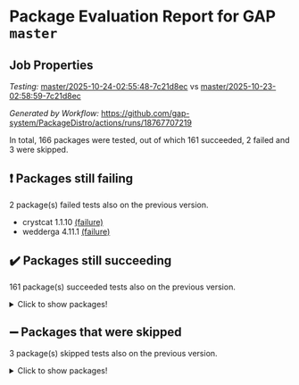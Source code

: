 # Package Evaluation Report for GAP `master`

## Job Properties

*Testing:* [master/2025-10-24-02:55:48-7c21d8ec](https://github.com/gap-system/PackageDistro/blob/data/reports/master/2025-10-24-02:55:48-7c21d8ec) vs [master/2025-10-23-02:58:59-7c21d8ec](https://github.com/gap-system/PackageDistro/blob/data/reports/master/2025-10-23-02:58:59-7c21d8ec)

*Generated by Workflow:* https://github.com/gap-system/PackageDistro/actions/runs/18767707219

In total, 166 packages were tested, out of which 161 succeeded, 2 failed and 3 were skipped.

## :exclamation: Packages still failing

2 package(s) failed tests also on the previous version.
- crystcat 1.1.10 [(failure)](https://github.com/gap-system/PackageDistro/actions/runs/18767707219/job/53546321521)
- wedderga 4.11.1 [(failure)](https://github.com/gap-system/PackageDistro/actions/runs/18767707219/job/53546321845)

## :heavy_check_mark: Packages still succeeding

161 package(s) succeeded tests also on the previous version.
<details><summary>Click to show packages!</summary>

- 4ti2interface 2024.11-01 [(success)](https://github.com/gap-system/PackageDistro/actions/runs/18767707219/job/53546321482)
- ace 5.7.0 [(success)](https://github.com/gap-system/PackageDistro/actions/runs/18767707219/job/53546321499)
- aclib 1.3.3 [(success)](https://github.com/gap-system/PackageDistro/actions/runs/18767707219/job/53546321502)
- agt 0.3.1 [(success)](https://github.com/gap-system/PackageDistro/actions/runs/18767707219/job/53546321504)
- alco 1.1.2 [(success)](https://github.com/gap-system/PackageDistro/actions/runs/18767707219/job/53546321486)
- alnuth 3.2.1 [(success)](https://github.com/gap-system/PackageDistro/actions/runs/18767707219/job/53546321485)
- anupq 3.3.2 [(success)](https://github.com/gap-system/PackageDistro/actions/runs/18767707219/job/53546321498)
- atlasrep 2.1.9 [(success)](https://github.com/gap-system/PackageDistro/actions/runs/18767707219/job/53546321490)
- autodoc 2025.10.16 [(success)](https://github.com/gap-system/PackageDistro/actions/runs/18767707219/job/53546321496)
- automata 1.16 [(success)](https://github.com/gap-system/PackageDistro/actions/runs/18767707219/job/53546321503)
- automgrp 1.3.3 [(success)](https://github.com/gap-system/PackageDistro/actions/runs/18767707219/job/53546321492)
- autpgrp 1.11.1 [(success)](https://github.com/gap-system/PackageDistro/actions/runs/18767707219/job/53546321495)
- cap 2025.09-04 [(success)](https://github.com/gap-system/PackageDistro/actions/runs/18767707219/job/53546321513)
- caratinterface 2.3.7 [(success)](https://github.com/gap-system/PackageDistro/actions/runs/18767707219/job/53546321494)
- cddinterface 2025.06.24 [(success)](https://github.com/gap-system/PackageDistro/actions/runs/18767707219/job/53546321505)
- circle 1.6.6 [(success)](https://github.com/gap-system/PackageDistro/actions/runs/18767707219/job/53546321507)
- classicpres 1.22 [(success)](https://github.com/gap-system/PackageDistro/actions/runs/18767707219/job/53546321511)
- cohomolo 1.6.12 [(success)](https://github.com/gap-system/PackageDistro/actions/runs/18767707219/job/53546321542)
- congruence 1.2.7 [(success)](https://github.com/gap-system/PackageDistro/actions/runs/18767707219/job/53546321517)
- corefreesub 0.6 [(success)](https://github.com/gap-system/PackageDistro/actions/runs/18767707219/job/53546321531)
- corelg 1.57 [(success)](https://github.com/gap-system/PackageDistro/actions/runs/18767707219/job/53546321519)
- crime 1.6 [(success)](https://github.com/gap-system/PackageDistro/actions/runs/18767707219/job/53546321506)
- crisp 1.4.8 [(success)](https://github.com/gap-system/PackageDistro/actions/runs/18767707219/job/53546321520)
- crypting 0.10.6 [(success)](https://github.com/gap-system/PackageDistro/actions/runs/18767707219/job/53546321523)
- cryst 4.1.30 [(success)](https://github.com/gap-system/PackageDistro/actions/runs/18767707219/job/53546321525)
- ctbllib 1.3.11 [(success)](https://github.com/gap-system/PackageDistro/actions/runs/18767707219/job/53546321529)
- cubefree 1.21 [(success)](https://github.com/gap-system/PackageDistro/actions/runs/18767707219/job/53546321515)
- curlinterface 2.4.2 [(success)](https://github.com/gap-system/PackageDistro/actions/runs/18767707219/job/53546321560)
- cvec 2.8.4 [(success)](https://github.com/gap-system/PackageDistro/actions/runs/18767707219/job/53546321545)
- datastructures 0.4.0 [(success)](https://github.com/gap-system/PackageDistro/actions/runs/18767707219/job/53546321547)
- deepthought 1.0.9 [(success)](https://github.com/gap-system/PackageDistro/actions/runs/18767707219/job/53546321553)
- design 1.8.2 [(success)](https://github.com/gap-system/PackageDistro/actions/runs/18767707219/job/53546321556)
- difsets 2.3.1 [(success)](https://github.com/gap-system/PackageDistro/actions/runs/18767707219/job/53546321578)
- digraphs 1.13.1 [(success)](https://github.com/gap-system/PackageDistro/actions/runs/18767707219/job/53546321570)
- edim 1.3.8 [(success)](https://github.com/gap-system/PackageDistro/actions/runs/18767707219/job/53546321533)
- example 4.4.1 [(success)](https://github.com/gap-system/PackageDistro/actions/runs/18767707219/job/53546321536)
- examplesforhomalg 2023.10-01 [(success)](https://github.com/gap-system/PackageDistro/actions/runs/18767707219/job/53546321548)
- factint 1.6.3 [(success)](https://github.com/gap-system/PackageDistro/actions/runs/18767707219/job/53546321575)
- ferret 1.0.15 [(success)](https://github.com/gap-system/PackageDistro/actions/runs/18767707219/job/53546321538)
- fga 1.5.0 [(success)](https://github.com/gap-system/PackageDistro/actions/runs/18767707219/job/53546321550)
- fining 1.5.6 [(success)](https://github.com/gap-system/PackageDistro/actions/runs/18767707219/job/53546321566)
- float 1.0.9 [(success)](https://github.com/gap-system/PackageDistro/actions/runs/18767707219/job/53546321561)
- format 1.4.4 [(success)](https://github.com/gap-system/PackageDistro/actions/runs/18767707219/job/53546321568)
- forms 1.2.13 [(success)](https://github.com/gap-system/PackageDistro/actions/runs/18767707219/job/53546321557)
- fplsa 1.2.7 [(success)](https://github.com/gap-system/PackageDistro/actions/runs/18767707219/job/53546321577)
- fr 2.4.13 [(success)](https://github.com/gap-system/PackageDistro/actions/runs/18767707219/job/53546321591)
- francy 2.0.3 [(success)](https://github.com/gap-system/PackageDistro/actions/runs/18767707219/job/53546321573)
- fwtree 1.3 [(success)](https://github.com/gap-system/PackageDistro/actions/runs/18767707219/job/53546321585)
- gapdoc 1.6.7 [(success)](https://github.com/gap-system/PackageDistro/actions/runs/18767707219/job/53546321584)
- gauss 2024.11-01 [(success)](https://github.com/gap-system/PackageDistro/actions/runs/18767707219/job/53546321598)
- gaussforhomalg 2024.08-01 [(success)](https://github.com/gap-system/PackageDistro/actions/runs/18767707219/job/53546321608)
- gbnp 1.1.0 [(success)](https://github.com/gap-system/PackageDistro/actions/runs/18767707219/job/53546321587)
- generalizedmorphismsforcap 2025.08-01 [(success)](https://github.com/gap-system/PackageDistro/actions/runs/18767707219/job/53546321720)
- genss 1.6.9 [(success)](https://github.com/gap-system/PackageDistro/actions/runs/18767707219/job/53546321613)
- gradedmodules 2024.12-01 [(success)](https://github.com/gap-system/PackageDistro/actions/runs/18767707219/job/53546321595)
- gradedringforhomalg 2024.07-01 [(success)](https://github.com/gap-system/PackageDistro/actions/runs/18767707219/job/53546321597)
- grape 4.9.3 [(success)](https://github.com/gap-system/PackageDistro/actions/runs/18767707219/job/53546321621)
- groupoids 1.79 [(success)](https://github.com/gap-system/PackageDistro/actions/runs/18767707219/job/53546321604)
- grpconst 2.6.5 [(success)](https://github.com/gap-system/PackageDistro/actions/runs/18767707219/job/53546321616)
- guarana 0.96.3 [(success)](https://github.com/gap-system/PackageDistro/actions/runs/18767707219/job/53546321638)
- guava 3.20 [(success)](https://github.com/gap-system/PackageDistro/actions/runs/18767707219/job/53546321649)
- hap 1.70 [(success)](https://github.com/gap-system/PackageDistro/actions/runs/18767707219/job/53546321640)
- hapcryst 0.1.15 [(success)](https://github.com/gap-system/PackageDistro/actions/runs/18767707219/job/53546321661)
- hecke 1.5.4 [(success)](https://github.com/gap-system/PackageDistro/actions/runs/18767707219/job/53546321648)
- help 4.0 [(success)](https://github.com/gap-system/PackageDistro/actions/runs/18767707219/job/53546321629)
- homalg 2024.01-01 [(success)](https://github.com/gap-system/PackageDistro/actions/runs/18767707219/job/53546321641)
- homalgtocas 2025.08-01 [(success)](https://github.com/gap-system/PackageDistro/actions/runs/18767707219/job/53546321646)
- ibnp 0.17 [(success)](https://github.com/gap-system/PackageDistro/actions/runs/18767707219/job/53546321657)
- idrel 2.49 [(success)](https://github.com/gap-system/PackageDistro/actions/runs/18767707219/job/53546321635)
- images 1.3.3 [(success)](https://github.com/gap-system/PackageDistro/actions/runs/18767707219/job/53546321632)
- inducereduce 1.3 [(success)](https://github.com/gap-system/PackageDistro/actions/runs/18767707219/job/53546321664)
- intpic 0.4.0 [(success)](https://github.com/gap-system/PackageDistro/actions/runs/18767707219/job/53546321658)
- io 4.9.3 [(success)](https://github.com/gap-system/PackageDistro/actions/runs/18767707219/job/53546321645)
- io_forhomalg 2023.02-04 [(success)](https://github.com/gap-system/PackageDistro/actions/runs/18767707219/job/53546321655)
- irredsol 1.4.4 [(success)](https://github.com/gap-system/PackageDistro/actions/runs/18767707219/job/53546321675)
- json 2.2.3 [(success)](https://github.com/gap-system/PackageDistro/actions/runs/18767707219/job/53546321669)
- jupyterkernel 1.5.1 [(success)](https://github.com/gap-system/PackageDistro/actions/runs/18767707219/job/53546321651)
- jupyterviz 1.5.6 [(success)](https://github.com/gap-system/PackageDistro/actions/runs/18767707219/job/53546321650)
- kan 1.37 [(success)](https://github.com/gap-system/PackageDistro/actions/runs/18767707219/job/53546321678)
- kbmag 1.5.11 [(success)](https://github.com/gap-system/PackageDistro/actions/runs/18767707219/job/53546321718)
- laguna 3.9.7 [(success)](https://github.com/gap-system/PackageDistro/actions/runs/18767707219/job/53546321681)
- liealgdb 2.3.0 [(success)](https://github.com/gap-system/PackageDistro/actions/runs/18767707219/job/53546321696)
- liepring 2.9.1 [(success)](https://github.com/gap-system/PackageDistro/actions/runs/18767707219/job/53546321711)
- liering 2.4.2 [(success)](https://github.com/gap-system/PackageDistro/actions/runs/18767707219/job/53546321695)
- linearalgebraforcap 2025.09-01 [(success)](https://github.com/gap-system/PackageDistro/actions/runs/18767707219/job/53546321688)
- lins 0.9 [(success)](https://github.com/gap-system/PackageDistro/actions/runs/18767707219/job/53546321690)
- localizeringforhomalg 2023.10-01 [(success)](https://github.com/gap-system/PackageDistro/actions/runs/18767707219/job/53546321691)
- loops 3.4.4 [(success)](https://github.com/gap-system/PackageDistro/actions/runs/18767707219/job/53546321700)
- lpres 1.1.1 [(success)](https://github.com/gap-system/PackageDistro/actions/runs/18767707219/job/53546321723)
- majoranaalgebras 1.5.2 [(success)](https://github.com/gap-system/PackageDistro/actions/runs/18767707219/job/53546321697)
- mapclass 1.4.6 [(success)](https://github.com/gap-system/PackageDistro/actions/runs/18767707219/job/53546321698)
- matgrp 0.72 [(success)](https://github.com/gap-system/PackageDistro/actions/runs/18767707219/job/53546321721)
- matricesforhomalg 2025.09-01 [(success)](https://github.com/gap-system/PackageDistro/actions/runs/18767707219/job/53546321738)
- modisom 3.0.0 [(success)](https://github.com/gap-system/PackageDistro/actions/runs/18767707219/job/53546321729)
- modulepresentationsforcap 2025.09-01 [(success)](https://github.com/gap-system/PackageDistro/actions/runs/18767707219/job/53546321727)
- modules 2024.12-01 [(success)](https://github.com/gap-system/PackageDistro/actions/runs/18767707219/job/53546321725)
- monoidalcategories 2025.08-02 [(success)](https://github.com/gap-system/PackageDistro/actions/runs/18767707219/job/53546321728)
- nconvex 2024.12-01 [(success)](https://github.com/gap-system/PackageDistro/actions/runs/18767707219/job/53546321715)
- nilmat 1.4.2 [(success)](https://github.com/gap-system/PackageDistro/actions/runs/18767707219/job/53546321755)
- nock 1.5 [(success)](https://github.com/gap-system/PackageDistro/actions/runs/18767707219/job/53546321734)
- normalizinterface 1.4.1 [(success)](https://github.com/gap-system/PackageDistro/actions/runs/18767707219/job/53546321760)
- nq 2.5.11 [(success)](https://github.com/gap-system/PackageDistro/actions/runs/18767707219/job/53546321743)
- numericalsgps 1.4.0 [(success)](https://github.com/gap-system/PackageDistro/actions/runs/18767707219/job/53546321731)
- openmath 11.5.3 [(success)](https://github.com/gap-system/PackageDistro/actions/runs/18767707219/job/53546321733)
- orb 5.0.1 [(success)](https://github.com/gap-system/PackageDistro/actions/runs/18767707219/job/53546321750)
- packagemanager 1.6.3 [(success)](https://github.com/gap-system/PackageDistro/actions/runs/18767707219/job/53546321768)
- patternclass 2.4.5 [(success)](https://github.com/gap-system/PackageDistro/actions/runs/18767707219/job/53546321756)
- permut 2.0.5 [(success)](https://github.com/gap-system/PackageDistro/actions/runs/18767707219/job/53546321763)
- polenta 1.3.11 [(success)](https://github.com/gap-system/PackageDistro/actions/runs/18767707219/job/53546321742)
- polycyclic 2.17 [(success)](https://github.com/gap-system/PackageDistro/actions/runs/18767707219/job/53546321762)
- polymaking 0.8.7 [(success)](https://github.com/gap-system/PackageDistro/actions/runs/18767707219/job/53546321780)
- primgrp 4.0.1 [(success)](https://github.com/gap-system/PackageDistro/actions/runs/18767707219/job/53546321745)
- profiling 2.6.2 [(success)](https://github.com/gap-system/PackageDistro/actions/runs/18767707219/job/53546321741)
- qdistrnd 0.9.5 [(success)](https://github.com/gap-system/PackageDistro/actions/runs/18767707219/job/53546321752)
- qpa 1.35 [(success)](https://github.com/gap-system/PackageDistro/actions/runs/18767707219/job/53546321787)
- quagroup 1.8.4 [(success)](https://github.com/gap-system/PackageDistro/actions/runs/18767707219/job/53546321767)
- radiroot 2.9 [(success)](https://github.com/gap-system/PackageDistro/actions/runs/18767707219/job/53546321751)
- rcwa 4.8.0 [(success)](https://github.com/gap-system/PackageDistro/actions/runs/18767707219/job/53546321759)
- rds 1.9 [(success)](https://github.com/gap-system/PackageDistro/actions/runs/18767707219/job/53546321773)
- recog 1.4.4 [(success)](https://github.com/gap-system/PackageDistro/actions/runs/18767707219/job/53546321771)
- repndecomp 1.3.1 [(success)](https://github.com/gap-system/PackageDistro/actions/runs/18767707219/job/53546321769)
- repsn 3.1.2 [(success)](https://github.com/gap-system/PackageDistro/actions/runs/18767707219/job/53546321799)
- resclasses 4.7.4 [(success)](https://github.com/gap-system/PackageDistro/actions/runs/18767707219/job/53546321781)
- ringsforhomalg 2024.11-02 [(success)](https://github.com/gap-system/PackageDistro/actions/runs/18767707219/job/53546321775)
- sco 2023.08-01 [(success)](https://github.com/gap-system/PackageDistro/actions/runs/18767707219/job/53546321777)
- scscp 2.4.4 [(success)](https://github.com/gap-system/PackageDistro/actions/runs/18767707219/job/53546321792)
- semigroups 5.5.4 [(success)](https://github.com/gap-system/PackageDistro/actions/runs/18767707219/job/53546321772)
- sglppow 2.4 [(success)](https://github.com/gap-system/PackageDistro/actions/runs/18767707219/job/53546321765)
- sgpviz 0.999.6 [(success)](https://github.com/gap-system/PackageDistro/actions/runs/18767707219/job/53546321858)
- simpcomp 2.1.14 [(success)](https://github.com/gap-system/PackageDistro/actions/runs/18767707219/job/53546321793)
- singular 2025.08.26 [(success)](https://github.com/gap-system/PackageDistro/actions/runs/18767707219/job/53546321801)
- sl2reps 1.1 [(success)](https://github.com/gap-system/PackageDistro/actions/runs/18767707219/job/53546321810)
- sla 1.6.2 [(success)](https://github.com/gap-system/PackageDistro/actions/runs/18767707219/job/53546321831)
- smallantimagmas 0.5.1 [(success)](https://github.com/gap-system/PackageDistro/actions/runs/18767707219/job/53546321803)
- smallclassnr 1.4.2 [(success)](https://github.com/gap-system/PackageDistro/actions/runs/18767707219/job/53546321826)
- smallgrp 1.5.4 [(success)](https://github.com/gap-system/PackageDistro/actions/runs/18767707219/job/53546321805)
- smallsemi 0.7.2 [(success)](https://github.com/gap-system/PackageDistro/actions/runs/18767707219/job/53546321795)
- sonata 2.9.7 [(success)](https://github.com/gap-system/PackageDistro/actions/runs/18767707219/job/53546321821)
- sophus 1.27 [(success)](https://github.com/gap-system/PackageDistro/actions/runs/18767707219/job/53546321835)
- sotgrps 1.3 [(success)](https://github.com/gap-system/PackageDistro/actions/runs/18767707219/job/53546321844)
- spinsym 1.5.2 [(success)](https://github.com/gap-system/PackageDistro/actions/runs/18767707219/job/53546321837)
- standardff 1.0 [(success)](https://github.com/gap-system/PackageDistro/actions/runs/18767707219/job/53546321790)
- symbcompcc 1.3.2 [(success)](https://github.com/gap-system/PackageDistro/actions/runs/18767707219/job/53546321818)
- thelma 1.3 [(success)](https://github.com/gap-system/PackageDistro/actions/runs/18767707219/job/53546321807)
- tomlib 1.2.11 [(success)](https://github.com/gap-system/PackageDistro/actions/runs/18767707219/job/53546321804)
- toolsforhomalg 2025.05-01 [(success)](https://github.com/gap-system/PackageDistro/actions/runs/18767707219/job/53546321841)
- toric 1.9.6 [(success)](https://github.com/gap-system/PackageDistro/actions/runs/18767707219/job/53546321828)
- transgrp 3.6.5 [(success)](https://github.com/gap-system/PackageDistro/actions/runs/18767707219/job/53546321822)
- twistedconjugacy 3.1.1 [(success)](https://github.com/gap-system/PackageDistro/actions/runs/18767707219/job/53546321830)
- typeset 1.2.3 [(success)](https://github.com/gap-system/PackageDistro/actions/runs/18767707219/job/53546321829)
- ugaly 4.1.3 [(success)](https://github.com/gap-system/PackageDistro/actions/runs/18767707219/job/53546321851)
- unipot 1.6 [(success)](https://github.com/gap-system/PackageDistro/actions/runs/18767707219/job/53546321839)
- unitlib 5.0.0 [(success)](https://github.com/gap-system/PackageDistro/actions/runs/18767707219/job/53546321850)
- utils 0.92 [(success)](https://github.com/gap-system/PackageDistro/actions/runs/18767707219/job/53546321838)
- uuid 0.7 [(success)](https://github.com/gap-system/PackageDistro/actions/runs/18767707219/job/53546321872)
- walrus 0.9991 [(success)](https://github.com/gap-system/PackageDistro/actions/runs/18767707219/job/53546321855)
- wpe 0.8 [(success)](https://github.com/gap-system/PackageDistro/actions/runs/18767707219/job/53546321840)
- xmod 2.95 [(success)](https://github.com/gap-system/PackageDistro/actions/runs/18767707219/job/53546321856)
- xmodalg 1.32 [(success)](https://github.com/gap-system/PackageDistro/actions/runs/18767707219/job/53546321859)
- yangbaxter 0.10.7 [(success)](https://github.com/gap-system/PackageDistro/actions/runs/18767707219/job/53546321857)
- zeromqinterface 0.17 [(success)](https://github.com/gap-system/PackageDistro/actions/runs/18767707219/job/53546321860)
</details>

## :heavy_minus_sign: Packages that were skipped

3 package(s) skipped tests also on the previous version.
<details><summary>Click to show packages!</summary>

- browse 1.8.21 [(skipped)](https://github.com/gap-system/PackageDistro/actions/runs/18767707219/job/53545826435)
- itc 1.5.1 [(skipped)](https://github.com/gap-system/PackageDistro/actions/runs/18767707219/job/53545826435)
- xgap 4.33 [(skipped)](https://github.com/gap-system/PackageDistro/actions/runs/18767707219/job/53545826435)
</details>


